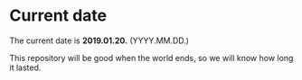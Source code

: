 # Current date

The current date is **2019.01.20.** (YYYY.MM.DD.)

This repository will be good when the world ends, so we will know how long it lasted.